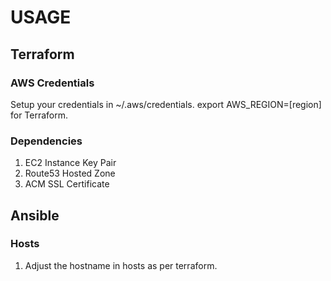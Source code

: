 # USAGE

## Terraform

### AWS Credentials
Setup your credentials in ~/.aws/credentials.
export AWS_REGION=[region] for Terraform.

### Dependencies

1. EC2 Instance Key Pair
2. Route53 Hosted Zone
3. ACM SSL Certificate


## Ansible

### Hosts

1. Adjust the hostname in hosts as per terraform.

